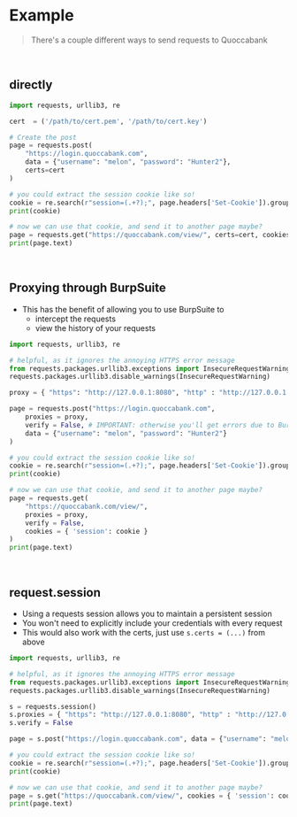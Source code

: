 # Example
> There's a couple different ways to send requests to Quoccabank

&nbsp;

## directly
```python
import requests, urllib3, re

cert  = ('/path/to/cert.pem', '/path/to/cert.key')

# Create the post
page = requests.post(
	"https://login.quoccabank.com",
	data = {"username": "melon", "password": "Hunter2"},
	certs=cert
)

# you could extract the session cookie like so!
cookie = re.search(r"session=(.+?);", page.headers['Set-Cookie']).group(1)
print(cookie)

# now we can use that cookie, and send it to another page maybe?
page = requests.get("https://quoccabank.com/view/", certs=cert, cookies = { 'session': cookie })
print(page.text)
```

&nbsp;

## Proxying through BurpSuite
* This has the benefit of allowing you to use BurpSuite to
	* intercept the requests
	* view the history of your requests

```python
import requests, urllib3, re

# helpful, as it ignores the annoying HTTPS error message
from requests.packages.urllib3.exceptions import InsecureRequestWarning
requests.packages.urllib3.disable_warnings(InsecureRequestWarning)

proxy = { "https": "http://127.0.0.1:8080", "http" : "http://127.0.0.1:8080" }

page = requests.post("https://login.quoccabank.com",
	proxies = proxy,
	verify = False, # IMPORTANT: otherwise you'll get errors due to BurpSuites self-signed cert
	data = {"username": "melon", "password": "Hunter2"}
)

# you could extract the session cookie like so!
cookie = re.search(r"session=(.+?);", page.headers['Set-Cookie']).group(1)
print(cookie)

# now we can use that cookie, and send it to another page maybe?
page = requests.get(
	"https://quoccabank.com/view/",
	proxies = proxy, 
	verify = False,
	cookies = { 'session': cookie }
)
print(page.text)
```

&nbsp;

## request.session
* Using a requests session allows you to maintain a persistent session
* You won't need to explicitly include your credentials with every request
* This would also work with the certs, just use `s.certs = (...)` from above

```python
import requests, urllib3, re

# helpful, as it ignores the annoying HTTPS error message
from requests.packages.urllib3.exceptions import InsecureRequestWarning
requests.packages.urllib3.disable_warnings(InsecureRequestWarning)

s = requests.session()
s.proxies = { "https": "http://127.0.0.1:8080", "http" : "http://127.0.0.1:8080" }
s.verify = False

page = s.post("https://login.quoccabank.com", data = {"username": "melon", "password": "Hunter2"})

# you could extract the session cookie like so!
cookie = re.search(r"session=(.+?);", page.headers['Set-Cookie']).group(1)
print(cookie)

# now we can use that cookie, and send it to another page maybe?
page = s.get("https://quoccabank.com/view/", cookies = { 'session': cookie })
print(page.text)
```
